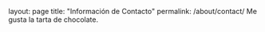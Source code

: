 layout: page
title: "Información de Contacto"
permalink: /about/contact/
Me gusta la tarta de chocolate.